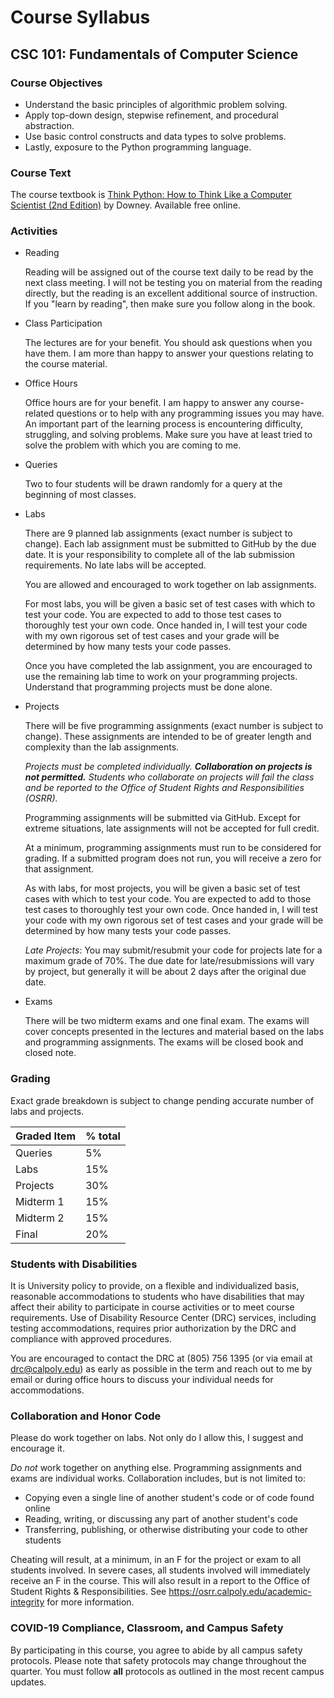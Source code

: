 # Course Syllabus

## CSC 101: Fundamentals of Computer Science

### Course Objectives

- Understand the basic principles of algorithmic problem solving.
- Apply top-down design, stepwise refinement, and procedural abstraction.
- Use basic control constructs and data types to solve problems.
- Lastly, exposure to the Python programming language.

### Course Text

The course textbook is [Think Python: How to Think Like a Computer Scientist (2nd
Edition)](https://greenteapress.com/wp/think-python-2e) by Downey. Available free online.

### Activities

- Reading

  Reading will be assigned out of the course text daily to be read by the next class
  meeting. I will not be testing you on material from the reading directly, but the
  reading is an excellent additional source of instruction. If you "learn by reading",
  then make sure you follow along in the book.

- Class Participation

  The lectures are for your benefit. You should ask questions when you have them. I am
  more than happy to answer your questions relating to the course material.

- Office Hours

  Office hours are for your benefit. I am happy to answer any course-related questions or
  to help with any programming issues you may have. An important part of the learning
  process is encountering difficulty, struggling, and solving problems. Make sure you
  have at least tried to solve the problem with which you are coming to me.

- Queries

  Two to four students will be drawn randomly for a query at the beginning of most
  classes.

- Labs

  There are 9 planned lab assignments (exact number is subject to change). Each lab
  assignment must be submitted to GitHub by the due date. It is your responsibility to
  complete all of the lab submission requirements. No late labs will be accepted.

  You are allowed and encouraged to work together on lab assignments.

  For most labs, you will be given a basic set of test cases with which to test your
  code. You are expected to add to those test cases to thoroughly test your own code.
  Once handed in, I will test your code with my own rigorous set of test cases and your
  grade will be determined by how many tests your code passes.

  Once you have completed the lab assignment, you are encouraged to use the remaining lab
  time to work on your programming projects. Understand that programming projects must be
  done alone.

- Projects

  There will be five programming assignments (exact number is subject to change). These
  assignments are intended to be of greater length and complexity than the lab
  assignments.

  *Projects must be completed individually. **Collaboration on projects is not
  permitted.** Students who collaborate on projects will fail the class and be reported
  to the Office of Student Rights and Responsibilities (OSRR).*

  Programming assignments will be submitted via GitHub. Except for extreme situations,
  late assignments will not be accepted for full credit.

  At a minimum, programming assignments must run to be considered for grading. If a
  submitted program does not run, you will receive a zero for that assignment.

  As with labs, for most projects, you will be given a basic set of test cases with which
  to test your code. You are expected to add to those test cases to thoroughly test your
  own code. Once handed in, I will test your code with my own rigorous set of test cases
  and your grade will be determined by how many tests your code passes.

  *Late Projects*: You may submit/resubmit your code for projects late for a maximum
  grade of 70%. The due date for late/resubmissions will vary by project, but generally
  it will be about 2 days after the original due date.

- Exams

  There will be two midterm exams and one final exam. The exams will cover concepts
  presented in the lectures and material based on the labs and programming assignments.
  The exams will be closed book and closed note.

### Grading

Exact grade breakdown is subject to change pending accurate number of labs and projects.

| Graded Item | % total |
|-------------|---------|
| Queries     | 5%      |
| Labs        | 15%     |
| Projects    | 30%     |
| Midterm 1   | 15%     |
| Midterm 2   | 15%     |
| Final       | 20%     |

### Students with Disabilities

It is University policy to provide, on a flexible and individualized basis, reasonable
accommodations to students who have disabilities that may affect their ability to
participate in course activities or to meet course requirements. Use of Disability
Resource Center (DRC) services, including testing accommodations, requires prior
authorization by the DRC and compliance with approved procedures.

You are encouraged to contact the DRC at (805) 756 1395 (or via email at
<drc@calpoly.edu>) as early as possible in the term and reach out to me by email or
during office hours to discuss your individual needs for accommodations.

### Collaboration and Honor Code

Please do work together on labs. Not only do I allow this, I suggest and encourage it.

*Do not* work together on anything else. Programming assignments and exams are individual
works. Collaboration includes, but is not limited to:

- Copying even a single line of another student's code or of code found online
- Reading, writing, or discussing any part of another student's code
- Transferring, publishing, or otherwise distributing your code to other students

Cheating will result, at a minimum, in an F for the project or exam to all students
involved. In severe cases, all students involved will immediately receive an F in the
course. This will also result in a report to the Office of Student Rights &
Responsibilities. See <https://osrr.calpoly.edu/academic-integrity> for more information.

### COVID-19 Compliance, Classroom, and Campus Safety

By participating in this course, you agree to abide by all campus safety protocols.
Please note that safety protocols may change throughout the quarter. You must follow
**all** protocols as outlined in the most recent campus updates.
